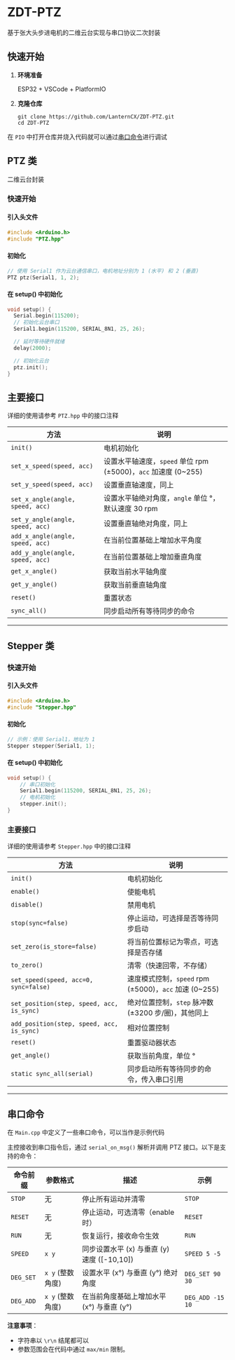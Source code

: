 # ZDT-PTZ

基于张大头步进电机的二维云台实现与串口协议二次封装

## 快速开始

1. **环境准备**

   ESP32 + VSCode + PlatformIO

2. **克隆仓库**

   ```
   git clone https://github.com/LanternCX/ZDT-PTZ.git
   cd ZDT-PTZ
   ```

在 `PIO` 中打开仓库并烧入代码就可以通过[串口命令](#串口命令)进行调试

## PTZ 类

二维云台封装

### 快速开始

#### 引入头文件

```cpp
#include <Arduino.h>
#include "PTZ.hpp"
```

#### 初始化

```cpp
// 使用 Serial1 作为云台通信串口，电机地址分别为 1 (水平) 和 2 (垂直)
PTZ ptz(Serial1, 1, 2);
```

#### 在 setup() 中初始化

```cpp
void setup() {
  Serial.begin(115200);
  // 初始化云台串口
  Serial1.begin(115200, SERIAL_8N1, 25, 26);

  // 延时等待硬件就绪
  delay(2000);

  // 初始化云台
  ptz.init();
}
```

## 主要接口

详细的使用请参考 `PTZ.hpp` 中的接口注释

| 方法                             | 说明                                                         |
| -------------------------------- | ------------------------------------------------------------ |
| `init()`                         | 电机初始化                                                   |
| `set_x_speed(speed, acc)`        | 设置水平轴速度，`speed` 单位 rpm (±5000)，`acc` 加速度 (0~255) |
| `set_y_speed(speed, acc)`        | 设置垂直轴速度，同上                                         |
| `set_x_angle(angle, speed, acc)` | 设置水平轴绝对角度，`angle` 单位 °，默认速度 30 rpm          |
| `set_y_angle(angle, speed, acc)` | 设置垂直轴绝对角度，同上                                     |
| `add_x_angle(angle, speed, acc)` | 在当前位置基础上增加水平角度                                 |
| `add_y_angle(angle, speed, acc)` | 在当前位置基础上增加垂直角度                                 |
| `get_x_angle()`                  | 获取当前水平轴角度                                           |
| `get_y_angle()`                  | 获取当前垂直轴角度                                           |
| `reset()`                        | 重置状态                                                     |
| `sync_all()`                     | 同步启动所有等待同步的命令                                   |

------

## Stepper 类

### 快速开始

#### 引入头文件

```cpp
#include <Arduino.h>
#include "Stepper.hpp"
```

#### 初始化

```cpp
// 示例：使用 Serial1，地址为 1
Stepper stepper(Serial1, 1);
```

#### 在 setup() 中初始化

```cpp
void setup() {
    // 串口初始化
    Serial1.begin(115200, SERIAL_8N1, 25, 26);
    // 电机初始化
    stepper.init();
}
```

### 主要接口

详细的使用请参考 `Stepper.hpp` 中的接口注释

| 方法                                      | 说明                                                  |
| ----------------------------------------- | ----------------------------------------------------- |
| `init()`                                  | 电机初始化                                            |
| `enable()`                                | 使能电机                                              |
| `disable()`                               | 禁用电机                                              |
| `stop(sync=false)`                        | 停止运动，可选择是否等待同步启动                      |
| `set_zero(is_store=false)`                | 将当前位置标记为零点，可选择是否存储                  |
| `to_zero()`                               | 清零（快速回零，不存储）                              |
| `set_speed(speed, acc=0, sync=false)`     | 速度模式控制，`speed` rpm (±5000)，`acc` 加速 (0~255) |
| `set_position(step, speed, acc, is_sync)` | 绝对位置控制，`step` 脉冲数 (±3200 步/圈)，其他同上   |
| `add_position(step, speed, acc, is_sync)` | 相对位置控制                                          |
| `reset()`                                 | 重置驱动器状态                                        |
| `get_angle()`                             | 获取当前角度，单位 °                                  |
| `static sync_all(serial)`                 | 同步启动所有等待同步的命令，传入串口引用              |

------

## 串口命令

在 `Main.cpp` 中定义了一些串口命令，可以当作是示例代码

主控接收到串口指令后，通过 `serial_on_msg()` 解析并调用 PTZ 接口。以下是支持的命令：

| 命令前缀  | 参数格式         | 描述                                        | 示例             |
| --------- | ---------------- | ------------------------------------------- | ---------------- |
| `STOP`    | 无               | 停止所有运动并清零                          | `STOP`           |
| `RESET`   | 无               | 停止运动，可选清零（enable 时）             | `RESET`          |
| `RUN`     | 无               | 恢复运行，接收命令生效                      | `RUN`            |
| `SPEED`   | `x y`            | 同步设置水平 (x) 与垂直 (y) 速度 ([-10,10]) | `SPEED 5 -5`     |
| `DEG_SET` | `x y` (整数角度) | 设置水平 (x°) 与垂直 (y°) 绝对角度          | `DEG_SET 90 30`  |
| `DEG_ADD` | `x y` (整数角度) | 在当前角度基础上增加水平 (x°) 与垂直 (y°)   | `DEG_ADD -15 10` |

**注意事项**：

- 字符串以 `\r\n` 结尾都可以
- 参数范围会在代码中通过 `max/min` 限制。